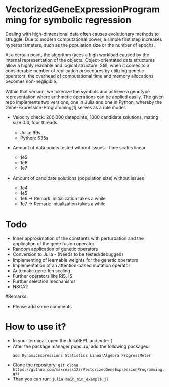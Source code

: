 # VectorizedGeneExpressionProgramming for symbolic regression
Dealing with high-dimensional data often causes evolutionary methods to struggle. Due to modern computational power, a simple first step increases hyperparameters, such as the population size or the number of epochs. 

At a certain point, the algorithm faces a high workload caused by the internal representation of the objects. Object-orientated data structures allow a highly readable and logical structure. Still, when it comes to a considerable number of replication procedures by utilizing genetic operators, the overhead of computational time and memory allocations becomes non-negligible. 

Within that version, we tokenize the symbols and achieve a genotype representation where arithmetic operations can be applied easily. The given repo implements two versions, one in Julia and one in Python, whereby the Gene-Expression-Programming[1] serves as a role model. 


- Velocity check: 200.000 datapoints, 1000 candidate solutions, mating size 0.4, four threads
  - Julia: 69s
  - Python: 635s
 
- Amount of data points tested without issues - time scales linear
  - 1e5
  - 1e6
  - 1e7

- Amount of candidate solutions (population size) without issues
  - 1e4
  - 1e5
  - 1e6 -> Remark: initialization takes a while
  - 1e7 -> Remark: initialization takes a while

# Todo 
- Inner approximation of the constants with perturbation and the application of the gene fusion operator
- Random application of genetic operators
- Conversion to Julia - (Needs to be tested/debugged)
- Implementing of learnable weights for the genetic operators
- Implementation of an attention-based mutation operator
- Automatic gene-len scaling
- Further operators like RIS, IS
- Further selection mechanisms
- NSGA2

#Remarks
- Please add some comments

# How to use it?
- In your terminal, open the JuliaREPL and enter ```]```
- After the package manager pops up, add the following packages:
  ```
  add DynamicExpressions Statistics LinearAlgebra ProgressMeter 
  ``` 
- Clone the repository:
  ```git clone https://github.com/maxreiss123/VectorizedGeneExpressionProgramming.git```
- Than you can run:
  ```julia main_min_example.jl```


